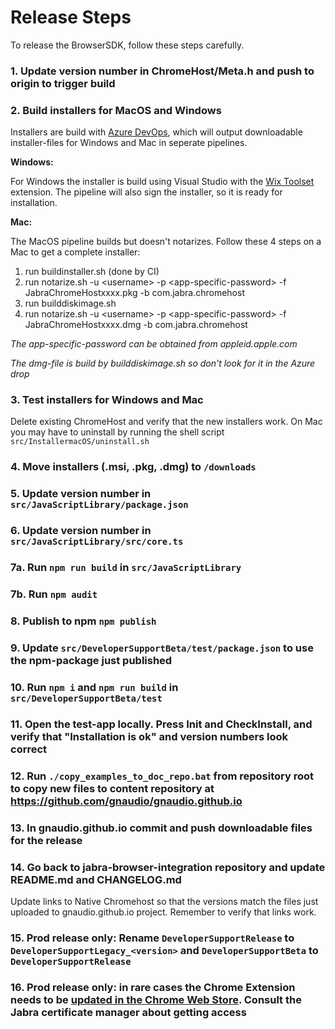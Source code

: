 # Release Steps

To release the BrowserSDK, follow these steps carefully.

### 1. Update version number in ChromeHost/Meta.h and push to origin to trigger build

### 2. Build installers for MacOS and Windows 

Installers are build with [Azure DevOps](https://dev.azure.com/gnaudio/jabra-browser-integration), which will output downloadable installer-files for Windows and Mac in seperate pipelines.

**Windows:**

For Windows the installer is build using Visual Studio with the [Wix Toolset](https://wixtoolset.org/) extension. The pipeline will also sign the installer, so it is ready for installation.   

**Mac:**

The MacOS pipeline builds but doesn't notarizes. Follow these 4 steps on a Mac to get a complete installer:

1. run buildinstaller.sh (done by CI)
2. run notarize.sh -u \<username\> -p \<app-specific-password\> -f JabraChromeHostxxxx.pkg -b com.jabra.chromehost
3. run builddiskimage.sh
4. run notarize.sh -u \<username\> -p \<app-specific-password\> -f JabraChromeHostxxxx.dmg -b com.jabra.chromehost

*The app-specific-password can be obtained from appleid.apple.com*

*The dmg-file is build by builddiskimage.sh so don't look for it in the Azure drop*

### 3. Test installers for Windows and Mac

Delete existing ChromeHost and verify that the new installers work. On Mac you may have to uninstall by running the shell script  `src/InstallermacOS/uninstall.sh`

### 4. Move installers (.msi, .pkg, .dmg) to `/downloads`

### 5. Update version number in `src/JavaScriptLibrary/package.json` 

### 6. Update version number in `src/JavaScriptLibrary/src/core.ts` 

### 7a. Run `npm run build` in `src/JavaScriptLibrary` 

### 7b. Run `npm audit`

### 8. Publish to npm `npm publish` 

### 9. Update `src/DeveloperSupportBeta/test/package.json` to use the npm-package just published

### 10. Run `npm i` and `npm run build` in `src/DeveloperSupportBeta/test`

### 11. Open the test-app locally. Press Init and CheckInstall, and verify that "Installation is ok" and version numbers look correct

### 12. Run `./copy_examples_to_doc_repo.bat` from repository root to copy new files to content repository at https://github.com/gnaudio/gnaudio.github.io

### 13. In gnaudio.github.io commit and push downloadable files for the release

### 14. Go back to jabra-browser-integration repository and update README.md and CHANGELOG.md

Update links to Native Chromehost so that the versions match the files just uploaded to gnaudio.github.io project. Remember to verify that links work.

### 15. Prod release only: Rename `DeveloperSupportRelease` to `DeveloperSupportLegacy_<version>` and `DeveloperSupportBeta` to `DeveloperSupportRelease`

### 16. Prod release only: in rare cases the Chrome Extension needs to be [updated in the Chrome Web Store](https://developer.chrome.com/webstore/publish). Consult the Jabra certificate manager about getting access   